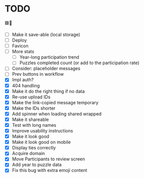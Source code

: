 # TODO

🟩🎁

- [ ] Make it save-able (local storage)
- [ ] Deploy
- [ ] Favicon
- [ ] More stats
    - [ ] Year-long participation trend
    - [ ] Puzzles completed count (or add to the participation rate)
- [ ] Consider: placeholder messages
- [ ] Prev buttons in workflow
- [x] Impl auth?
- [x] 404 handling
- [x] Make it do the right thing if no data
- [x] Re-use upload IDs
- [x] Make the link-copied message temporary
- [x] Make the IDs shorter
- [x] Add spinner when loading shared wrapped
- [x] Make it shareable
- [x] Test with long names
- [x] Improve usability instructions
- [x] Make it look good
- [x] Make it look good on mobile
- [x] Display ties correctly
- [x] Acquire domain
- [x] Move Participants to review screen
- [x] Add year to puzzle data
- [x] Fix this bug with extra emoji content